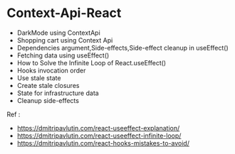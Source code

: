 # Context-Api-React
- DarkMode using ContextApi 
- Shopping cart using Context Api 
- Dependencies argument,Side-effects,Side-effect cleanup in useEffect() 
-  Fetching data using useEffect() 
-  How to Solve the Infinite Loop of React.useEffect()
-  Hooks invocation order
-  Use stale state
-  Create stale closures
-  State for infrastructure data
-  Cleanup side-effects
 
 Ref : 
-  https://dmitripavlutin.com/react-useeffect-explanation/
-  https://dmitripavlutin.com/react-useeffect-infinite-loop/
-  https://dmitripavlutin.com/react-hooks-mistakes-to-avoid/
 
